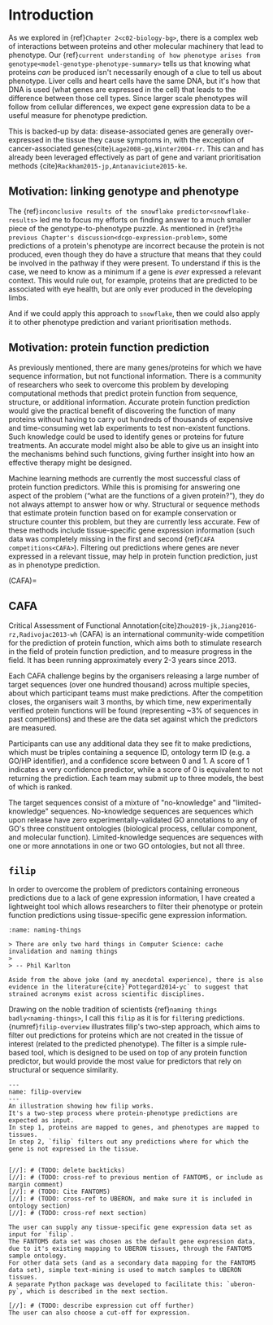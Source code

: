 # Introduction
[//]: # (TODO: Release mapping data separately)

As we explored in {ref}`Chapter 2<c02-biology-bg>`, there is a complex web of interactions between proteins and other molecular machinery that lead to phenotype.
Our {ref}`current understanding of how phenotype arises from genotype<model-genotype-phenotype-summary>` tells us that knowing what proteins *can* be produced isn't necessarily enough of a clue to tell us about phenotype.
Liver cells and heart cells have the same DNA, but it's how that DNA is used (what genes are expressed in the cell) that leads to the difference between those cell types. 
Since larger scale phenotypes will follow from cellular differences, we expect gene expression data to be a useful measure for phenotype prediction.

This is backed-up by data: disease-associated genes are generally over-expressed in the tissue they cause symptoms in, with the exception of cancer-associated genes{cite}`Lage2008-gq,Winter2004-rr`. 
This can and has already been leveraged effectively as part of gene and variant prioritisation methods {cite}`Rackham2015-jp,Antanaviciute2015-ke`.

## Motivation: linking genotype and phenotype
The {ref}``inconclusive results of the snowflake predictor<snowflake-results>`` led me to focus my efforts on finding answer to a much smaller piece of the genotype-to-phenotype puzzle. 
As mentioned in {ref}`the previous Chapter's discussion<dcgo-expression-problem>`, some predictions of a protein's phenotype are incorrect because the protein is not produced, even though they do have a structure that means that they could be involved in the pathway if they were present.
To understand if this is the case, we need to know as a minimum if a gene is *ever* expressed a relevant context. 
This would rule out, for example, proteins that are predicted to be associated with eye health, but are only ever produced in the developing limbs.

[//]: # (TODO: Cross-ref to descriptions of other phenotype prediction and variant prioritisation methods)
And if we could apply this approach to `snowflake`, then we could also apply it to other phenotype prediction and variant prioritisation methods.

## Motivation: protein function prediction
[//]: # (TODO: Cross-ref previously mentioned)
As previously mentioned, there are many genes/proteins for which we have sequence information, but not functional information. 
There is a community of researchers who seek to overcome this problem by developing computational methods that predict protein function from sequence, structure, or additional information.
Accurate protein function prediction would give the practical benefit of discovering the function of many proteins without having to carry out hundreds of thousands of expensive and time-consuming wet lab experiments to test non-existent functions. 
Such knowledge could be used to identify genes or proteins for future treatments. 
An accurate model might also be able to give us an insight into the mechanisms behind such functions, giving further insight into how an effective therapy might be designed.

Machine learning methods are currently the most successful class of protein function predictors. 
While this is promising for answering one aspect of the problem (“what are the functions of a given protein?”), they do not always attempt to answer how or why. 
Structural or sequence methods that estimate protein function based on for example conservation or structure counter this problem, but they are currently less accurate.
Few of these methods include tissue-specific gene expression information (such data was completely missing in the first and second {ref}`CAFA competitions<CAFA>`).
Filtering out predictions where genes are never expressed in a relevant tissue, may help in protein function prediction, just as in phenotype prediction.

(CAFA)=
## CAFA
Critical Assessment of Functional Annotation{cite}`Zhou2019-jk,Jiang2016-rz,Radivojac2013-wh` (CAFA) is an international community-wide competition for the prediction of protein function, which aims both to stimulate research in the field of protein function prediction, and to measure progress in the field.
It has been running approximately every 2-3 years since 2013. 

Each CAFA challenge begins by the organisers releasing a large number of target sequences (over one hundred thousand) across multiple species, about which participant teams must make predictions. 
After the competition closes, the organisers wait 3 months, by which time, new experimentally verified protein functions will be found (representing ~3% of sequences in past competitions) and these are the data set against which the predictors are measured. 

Participants can use any additional data they see fit to make predictions, which must be triples containing a sequence ID, ontology term ID (e.g. a GO/HP identifier), and a confidence score between 0 and 1. 
A score of 1 indicates a very confidence predictor, while a score of 0 is equivalent to not returning the prediction. 
Each team may submit up to three models, the best of which is ranked.

The target sequences consist of a mixture of "no-knowledge" and "limited-knowledge" sequences. 
No-knowledge sequences are sequences which upon release have zero experimentally-validated GO annotations to any of GO's three constituent ontologies (biological process, cellular component, and molecular function).
Limited-knowledge sequences are sequences with one or more annotations in one or two GO ontologies, but not all three.

[//]: # (TODO: delete below)

<!--
### Past CAFAs
In 2014, the CAFA2 experiment began: 100,8216 target sequences from 27 different species were released to participants. 
In addition to the GO Biological Process and Molecular Function ontologies used in CAFA1, predictions were also requested for the Human Phenotype Ontology and GO Cellular Component ontology. 
-->

## `filip`
In order to overcome the problem of predictors containing erroneous predictions due to a lack of gene expression information, I have created a lightweight tool which allows researchers to filter their phenotype or protein function predictions using tissue-specific gene expression information.
 
````{margin} Naming things
:name: naming-things

> There are only two hard things in Computer Science: cache invalidation and naming things
>
> -- Phil Karlton

Aside from the above joke (and my anecdotal experience), there is also evidence in the literature{cite}`Pottegard2014-yc` to suggest that strained acronyms exist across scientific disciplines. 

````
 
Drawing on the noble tradition of scientists {ref}`naming things badly<naming-things>`, I call this `filip` as it is for `fil`ter`i`ng `p`redictions. 
{numref}`filip-overview` illustrates filip's two-step approach, which aims to filter out predictions for proteins which are not created in the tissue of interest (related to the predicted phenotype).
The filter is a simple rule-based tool, which is designed to be used on top of any protein function predictor, but would provide the most value for predictors that rely on structural or sequence similarity.

```{figure} ../images/filip.png
---
name: filip-overview
---
An illustration showing how filip works. 
It's a two-step process where protein-phenotype predictions are expected as input. 
In step 1, proteins are mapped to genes, and phenotypes are mapped to tissues. 
In step 2, `filip` filters out any predictions where for which the gene is not expressed in the tissue.
```
```

[//]: # (TODO: delete backticks)
[//]: # (TODO: cross-ref to previous mention of FANTOM5, or include as margin comment)
[//]: # (TODO: Cite FANTOM5)
[//]: # (TODO: cross-ref to UBERON, and make sure it is included in ontology section)
[//]: # (TODO: cross-ref next section)

The user can supply any tissue-specific gene expression data set as input for `filip`. 
The FANTOM5 data set was chosen as the default gene expression data, due to it's existing mapping to UBERON tissues, through the FANTOM5 sample ontology.
For other data sets (and as a secondary data mapping for the FANTOM5 data set), simple text-mining is used to match samples to UBERON tissues. 
A separate Python package was developed to facilitate this: `uberon-py`, which is described in the next section.

[//]: # (TODO: describe expression cut off further)
The user can also choose a cut-off for expression.
